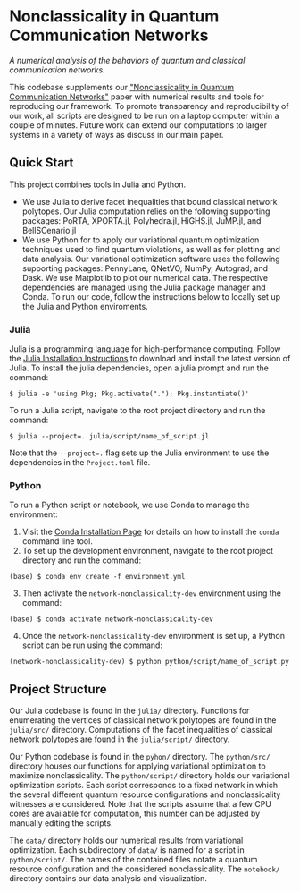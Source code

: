 # Nonclassicality in Quantum Communication Networks

*A numerical analysis of the behaviors of quantum and classical communication networks.*

This codebase supplements our ["Nonclassicality in Quantum Communication Networks"](broken_arxiv_url) paper
with numerical results and tools for reproducing our framework. To promote transparency and reproducibility of our work, all scripts are designed to be run on a laptop computer within a couple of minutes. Future work can extend our computations to larger systems in a variety of ways as discuss in our main paper.


## Quick Start

This project combines tools in Julia and Python.
* We use Julia to derive facet inequalities that bound classical network polytopes. Our Julia computation relies on the following supporting packages: PoRTA, XPORTA.jl, Polyhedra.jl, HiGHS.jl, JuMP.jl, and BellSCenario.jl
* We use Python for to apply our variational quantum optimization techniques used to find quantum violations, as well as for plotting and data analysis. Our variational optimization software uses the following supporting packages: PennyLane, QNetVO, NumPy, Autograd, and Dask. We use Matplotlib to plot our numerical data.
The respective dependencies are managed using the Julia package manager and Conda. To run our code, follow the instructions below to locally set up the Julia and Python enviroments.

### Julia

Julia is a programming language for high-performance computing. Follow the [Julia Installation Instructions](https://julialang.org/downloads/)
to download and install the latest version of Julia.
To install the julia dependencies, open a julia prompt and run the command:

```
$ julia -e 'using Pkg; Pkg.activate("."); Pkg.instantiate()'
```

To run a Julia script, navigate to the root project directory and run the command:

```
$ julia --project=. julia/script/name_of_script.jl
```

Note that the `--project=.` flag sets up the Julia environment to use the dependencies in the `Project.toml` file.

### Python

To run a Python script or notebook, we use Conda to manage the environment:

1. Visit the [Conda Installation Page](https://conda.io/projects/conda/en/latest/user-guide/install/index.html#installation) for details on how
   to install the `conda` command line tool.
2. To set up the development environment, navigate to the root project directory and run the command:

```
(base) $ conda env create -f environment.yml
```

3. Then activate the `network-nonclassicality-dev` environment using the command:

```
(base) $ conda activate network-nonclassicality-dev
```

4. Once the `network-nonclassicality-dev` environment is set up, a Python script can be run using the command:

```
(network-nonclassicality-dev) $ python python/script/name_of_script.py
```

## Project Structure

Our Julia codebase is found in the `julia/` directory. Functions for enumerating the vertices of classical network polytopes are found in the `julia/src/` directory. Computations of the facet inequalities of classical network polytopes are found in the `julia/script/` directory.

Our Python codebase is found in the `pyhon/` directory. The `python/src/` directory houses our functions for applying variational optimization to maximize nonclassicality. The `python/script/` directory holds our variational optimization scripts. Each script corresponds to a fixed network in which the several different quantum resource configurations and nonclassicality witnesses are considered. Note that the scripts
assume that a few CPU cores are available for computation, this number can be adjusted by manually editing the scripts. 

The `data/` directory holds our numerical results from variational optimization. Each subdirectory of `data/` is named for a script in `python/script/`. The names of the contained files notate a quantum resource configuration and the considered nonclassicality. The `notebook/` directory contains our data analysis and visualization. 
